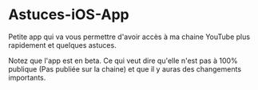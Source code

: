 # Astuces-iOS-App
Petite app qui va vous permettre d'avoir accès à ma chaine YouTube plus rapidement et quelques astuces.

Notez que l'app est en beta. Ce qui veut dire qu'elle n'est pas à 100% publique (Pas publiée sur la chaine) et que il y auras des changements importants.
